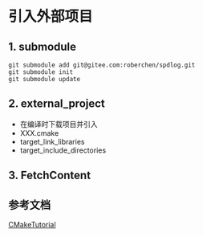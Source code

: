 # 引入外部项目

## 1\. submodule

```
git submodule add git@gitee.com:roberchen/spdlog.git
git submodule init
git submodule update
```

## 2\. external_project

- 在编译时下载项目并引入
- XXX.cmake
- target_link_libraries
- target_include_directories

## 3\. FetchContent

## 参考文档

[CMakeTutorial](https://github.com/BrightXiaoHan/CMakeTutorial/blob/master/ImportExternalProject/README.md)
